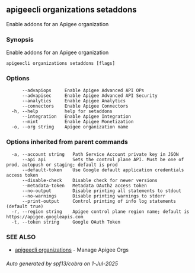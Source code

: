 ## apigeecli organizations setaddons

Enable addons for an Apigee organization

### Synopsis

Enable addons for an Apigee organization

```
apigeecli organizations setaddons [flags]
```

### Options

```
      --advapiops     Enable Apigee Advanced API OPs
      --advapisec     Enable Apigee Advanced API Security
      --analytics     Enable Apigee Analytics
      --connectors    Enable Apigee Connectors
  -h, --help          help for setaddons
      --integration   Enable Apigee Integration
      --mint          Enable Apigee Monetization
  -o, --org string    Apigee organization name
```

### Options inherited from parent commands

```
  -a, --account string   Path Service Account private key in JSON
      --api api          Sets the control plane API. Must be one of prod, autopush or staging; default is prod
      --default-token    Use Google default application credentials access token
      --disable-check    Disable check for newer versions
      --metadata-token   Metadata OAuth2 access token
      --no-output        Disable printing all statements to stdout
      --no-warnings      Disable printing warnings to stderr
      --print-output     Control printing of info log statements (default true)
  -r, --region string    Apigee control plane region name; default is https://apigee.googleapis.com
  -t, --token string     Google OAuth Token
```

### SEE ALSO

* [apigeecli organizations](apigeecli_organizations.md)	 - Manage Apigee Orgs

###### Auto generated by spf13/cobra on 1-Jul-2025

